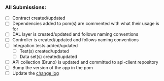 ### All Submissions:

- [ ] Contract created/updated
- [ ] Dependencies added to pom(s) are commented with what their usage is for
- [ ] DAL layer is created/updated and follows naming conventions
- [ ] Controller is created/updated and follows naming conventions
- [ ] Integration tests added/updated
  - [ ] Test(s) created/updated
  - [ ] Data set(s) created/updated
- [ ] API collection (Bruno) is updated and committed to api-client repository
- [ ] Bump the version of the app in the pom
- [ ] Update the [change log](./CHANGELOG.md)
